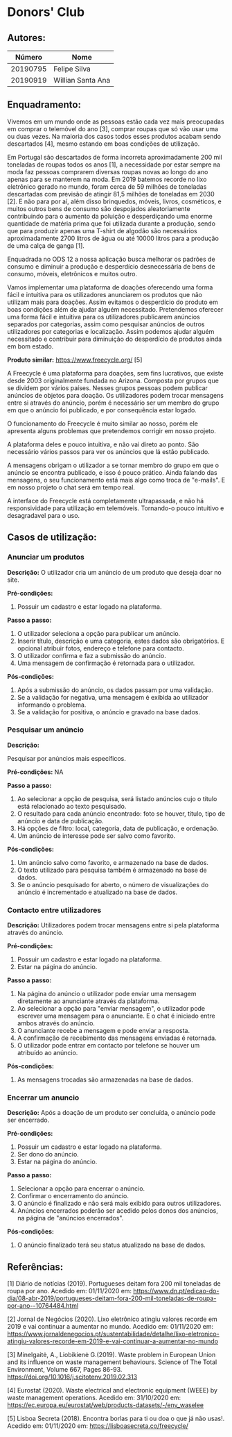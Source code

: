 # Donors' Club

## Autores:

| Número   | Nome              |
| -------- | ----------------- |
| 20190795 | Felipe Silva      |
| 20190919 | Willian Santa Ana |

## Enquadramento:

Vivemos em um mundo onde as pessoas estão cada vez mais preocupadas em comprar o telemóvel do ano [3], comprar roupas que só vão usar uma ou duas vezes. Na maioria dos casos todos esses produtos acabam sendo descartados [4], mesmo estando em boas condições de utilização.

Em Portugal são descartados de forma incorreta aproximadamente 200 mil toneladas de roupas todos os anos [1], a necessidade por estar sempre na moda faz pessoas comprarem diversas roupas novas ao longo do ano apenas para se manterem na moda. Em 2019 batemos recorde no lixo eletrônico gerado no mundo, foram cerca de 59 milhões de toneladas descartadas com previsão de atingir 81,5 milhões de toneladas em 2030 [2]. E não para por aí, além disso brinquedos, móveis, livros, cosméticos, e muitos outros bens de consumo são despojados aleatoriamente contribuindo para o aumento da poluição e desperdiçando uma enorme quantidade de matéria prima que foi utilizada durante a produção, sendo que para produzir apenas uma T-shirt de algodão são necessários aproximadamente 2700 litros de água ou até 10000 litros para a produção de uma calça de ganga [1].

Enquadrada no ODS 12 a nossa aplicação busca melhorar os padrões de consumo e diminuir a produção e desperdício desnecessária de bens de consumo, móveis, eletrônicos e muitos outro.

Vamos implementar uma plataforma de doações oferecendo uma forma fácil e intuitiva para os utilizadores anunciarem os produtos que não utilizam mais para doações. Assim evitamos o desperdício do produto em boas condições além de ajudar alguém necessitado. Pretendemos oferecer uma forma fácil e intuitiva para os utilizadores publicarem anúncios separados por categorias, assim como pesquisar anúncios de outros utilizadores por categorias e localização. Assim podemos ajudar alguém necessitado e contribuir para diminuição do desperdício de produtos ainda em bom estado.

**Produto similar:** https://www.freecycle.org/ [5]

A Freecycle é uma plataforma para doações, sem fins lucrativos, que existe desde 2003 originalmente fundada no Arizona. Composta por grupos que se dividem por vários países. Nesses grupos pessoas podem publicar anúncios de objetos para doação. Os utilizadores podem trocar mensagens entre si através do anúncio, porém é necessário ser um membro do grupo em que o anúncio foi publicado, e por consequência estar logado.

O funcionamento do Freecycle é muito similar ao nosso, porém ele apresenta alguns problemas que pretendemos corrigir em nosso projeto.

A plataforma deles e pouco intuitiva, e não vai direto ao ponto. São necessário vários passos para ver os anúncios que lá estão publicado.

A mensagens obrigam o utilizador a se tornar membro do grupo em  que o anúncio se encontra publicado, e isso é pouco prático. Ainda falando das mensagens, o seu funcionamento está mais algo como troca de "e-mails". E em nosso projeto o chat será em tempo real.

A interface do Freecycle está completamente ultrapassada, e não há responsividade para utilização em telemóveis. Tornando-o pouco intuitivo e desagradavel para o uso.



## Casos de utilização:

### Anunciar um produtos

**Descrição:**
O utilizador cria um anúncio de um produto que deseja doar no site.

**Pré-condições:**

1. Possuir um cadastro e estar logado na plataforma.

**Passo a passo:**

1. O utilizador seleciona a opção para publicar um anúncio.
2. Inserir título, descrição e uma categoria, estes dados são obrigatórios. E opcional atribuir fotos, endereço e telefone para contacto.
3. O utilizador confirma e faz a submissão do anúncio.
4. Uma mensagem de confirmação é retornada para o utilizador.

**Pós-condições:**

1. Após a submissão do anúncio, os dados passam por uma validação.
2. Se a validação for negativa, uma mensagem é exibida ao utilizador informando o problema.
3. Se a validação for positiva, o anúncio e gravado na base dados.

### Pesquisar um anúncio

**Descrição:**

Pesquisar por anúncios mais específicos.

**Pré-condições:**
NA

**Passo a passo:**

1. Ao selecionar a opção de pesquisa, será listado anúncios cujo o título está relacionado ao texto pesquisado.
1. O resultado para cada anúncio encontrado: foto se houver, título, tipo de anúncio e data de publicação.
1. Há opções de filtro: local, categoria, data de publicação, e ordenação.
1. Um anúncio de interesse pode ser salvo como favorito.

**Pós-condições:**

1. Um anúncio salvo como favorito, e armazenado na base de dados.
2. O texto utilizado para pesquisa também é armazenado na base de dados.
3. Se o anúncio pesquisado for aberto, o número de visualizações do anúncio é incrementado e atualizado na base de dados.

### Contacto entre utilizadores

**Descrição:**
Utilizadores podem trocar mensagens entre si pela plataforma através do anúncio.

**Pré-condições:**

1. Possuir um cadastro e estar logado na plataforma.
2. Estar na página do anúncio.

**Passo a passo:**

1. Na página do anúncio o utilizador pode enviar uma mensagem diretamente ao anunciante através da plataforma.
2. Ao selecionar a opção para "enviar mensagem", o utilizador pode escrever uma mensagem para o anunciante. E o chat é iniciado entre ambos através do anúncio.
3. O anunciante recebe a mensagem e pode enviar a resposta.
4. A confirmação de recebimento das mensagens enviadas é retornada.
5. O utilizador pode entrar em contacto por telefone se houver um atribuído ao anúncio.

**Pós-condições:**

1. As mensagens trocadas são armazenadas na base de dados.

### Encerrar um anuncio

**Descrição:**
Após a doação de um produto ser concluída, o anúncio pode ser encerrado.

**Pré-condições:**

1. Possuir um cadastro e estar logado na plataforma.
2. Ser dono do anúncio.
3. Estar na página do anúncio.

**Passo a passo:**

1. Selecionar a opção para encerrar o anúncio.
2. Confirmar o encerramento do anúncio.
3. O anúncio é finalizado e não será mais exibido para outros utilizadores.
4. Anúncios encerrados poderão ser acedido pelos donos dos anúncios, na página de "anúncios encerrados".

**Pós-condições:**

1. O anúncio finalizado terá seu status atualizado na base de dados.

## Referências:

[1] Diário de notícias (2019). Portugueses deitam fora 200 mil toneladas de roupa por ano. Acedido em: 01/11/2020 em: https://www.dn.pt/edicao-do-dia/08-abr-2019/portugueses-deitam-fora-200-mil-toneladas-de-roupa-por-ano--10764484.html

[2] Jornal de Negócios (2020). Lixo eletrônico atingiu valores recorde em 2019 e vai continuar a aumentar no mundo. Acedido em: 01/11/2020 em: https://www.jornaldenegocios.pt/sustentabilidade/detalhe/lixo-eletronico-atingiu-valores-recorde-em-2019-e-vai-continuar-a-aumentar-no-mundo

[3] Minelgaitė, A., Liobikienė G.(2019). Waste problem in European Union and its influence on waste management behaviours. Science of The Total Environment, Volume 667, Pages 86-93. https://doi.org/10.1016/j.scitotenv.2019.02.313

[4] Eurostat (2020). Waste electrical and electronic equipment (WEEE) by waste management operations. Acedido em: 31/10/2020 em: https://ec.europa.eu/eurostat/web/products-datasets/-/env_waselee

[5] Lisboa Secreta (2018). Encontra borlas para ti ou doa o que já não usas!. Acedido em: 01/11/2020 em: https://lisboasecreta.co/freecycle/

